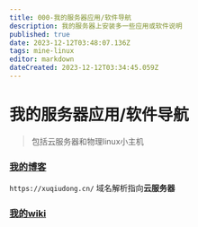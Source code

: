```yaml
---
title: 000-我的服务器应用/软件导航
description: 我的服务器上安装多一些应用或软件说明
published: true
date: 2023-12-12T03:48:07.136Z
tags: mine-linux
editor: markdown
dateCreated: 2023-12-12T03:34:45.059Z
---
```


# 我的服务器应用/软件导航
> 包括云服务器和物理linux小主机


### [我的博客](https://xuqiudong.cn/)



`https://xuqiudong.cn/` 域名解析指向**云服务器**




### [我的wiki](https://wiki.xuqiudong.cn/)